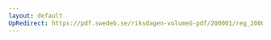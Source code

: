 ```yaml
---
layout: default
UpRedirect: https://pdf.swedeb.se/riksdagen-volumeG-pdf/200001/reg_200001/reg_200001_0341.pdf
---
```

